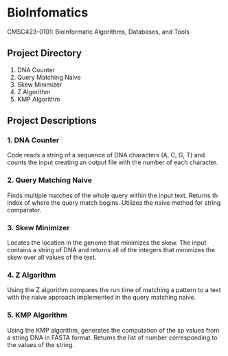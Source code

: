 # BioInfomatics
CMSC423-0101: Bioinformatic Algorithms, Databases, and Tools

## Project Directory
1. DNA Counter
2. Query Matching Naive
3. Skew Minimizer
4. Z Algorithm
5. KMP Algorithm

## Project Descriptions
### 1. DNA Counter
Code reads a string of a sequence of DNA characters (A, C, G, T) and counts the input creating an output file with the number of each character.

### 2. Query Matching Naive
Finds multiple matches of the whole query within the input text. Returns th index of where the query match begins. Utilizes the naive method for string comparator.

### 3. Skew Minimizer
Locates the location in the genome that minimizes the skew. The input contains a string of DNA and returns all of the integers that minimizes the skew over all values of the text.

### 4. Z Algorithm
Using the Z algorithm compares the run time of matching a pattern to a text with the naive approach implemented in the query matching naive.

### 5. KMP Algorithm
Using the KMP algorithm, generates the computation of the sp values from a string DNA in FASTA format. Returns the list of number corresponding to the values of the string.
